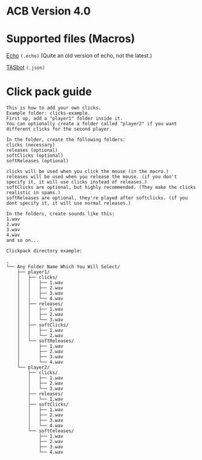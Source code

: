 # ACB Version 4.0

# Supported files (Macros)
[Echo](https://discord.gg/7yEHbBVswh) `(.echo)` (Quite an old version of echo, not the latest.)

[TASbot](https://discord.gg/RbWPSYPyrS) `(.json)`

# Click pack guide

 

    This is how to add your own clicks.
    Example folder: clicks-example.
    First up, add a "player1" folder inside it.
    You can optionally create a folder called "player2" if you want different clicks for the second player.
    
    In the folder, create the following folders:
    clicks (necessary)
    releases (optional)
    softClicks (optional)
    softReleases (optional)
    
    clicks will be used when you click the mouse (in the macro.)
    releases will be used when you release the mouse. (if you don't specify it, it will use clicks instead of releases.)
    softClicks are optional, but highly recommended. (They make the clicks realistic in spams.)
    softReleases are optional, they're played after softclicks. (if you dont specify it, it will use normal releases.)
    
    In the folders, create sounds like this:
    1.wav
    2.wav
    3.wav
    4.wav
    and so on...
    
    Clickpack directory example:
    
    .
    └── Any Folder Name Which You Will Select/
        ├── player1/
        │   ├── clicks/
        │   │   ├── 1.wav
        │   │   ├── 2.wav
        │   │   ├── 3.wav
        │   │   └── 4.wav
        │   ├── releases/
        │   │   ├── 1.wav
        │   │   ├── 2.wav
        │   │   └── 3.wav
        │   ├── softClicks/
        │   │   ├── 1.wav
        │   │   └── 2.wav
        │   └── softReleases/
        │       ├── 1.wav
        │       ├── 2.wav
        │       ├── 3.wav
        │       └── 4.wav
        └── player2/
            ├── clicks/
            │   ├── 1.wav
            │   ├── 2.wav
            │   └── 3.wav
            ├── releases/
            │   └── 1.wav
            ├── softClicks/
            │   ├── 1.wav
            │   ├── 2.wav
            │   ├── 3.wav
            │   └── 4.wav
            └── softCeleases/
                ├── 1.wav
                ├── 2.wav
                ├── 3.wav
                └── 4.wav

